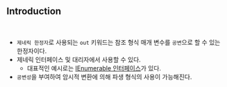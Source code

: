 ## Introduction

<br>

- `제네릭 한정자`로 사용되는 `out` 키워드는 참조 형식 매개 변수를 `공변`으로 할 수 있는 한정자이다.
- 제네릭 인터페이스 및 대리자에서 사용할 수 있다.
    - 대표적인 예시로는 [IEnumerable<T> 인터페이스](https://learn.microsoft.com/ko-kr/dotnet/api/system.collections.generic.ienumerable-1?view=net-7.0)가 있다.
- `공변성`을 부여하여 암시적 변환에 의해 파생 형식의 사용이 가능해진다.